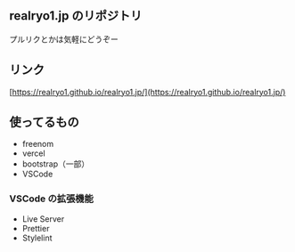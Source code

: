 ## realryo1.jp のリポジトリ

プルリクとかは気軽にどうぞー

## リンク

[https://realryo1.github.io/realryo1.jp/](https://realryo1.github.io/realryo1.jp/)

## 使ってるもの

- freenom
- vercel
- bootstrap（一部）
- VSCode

### VSCode の拡張機能

- Live Server
- Prettier
- Stylelint
